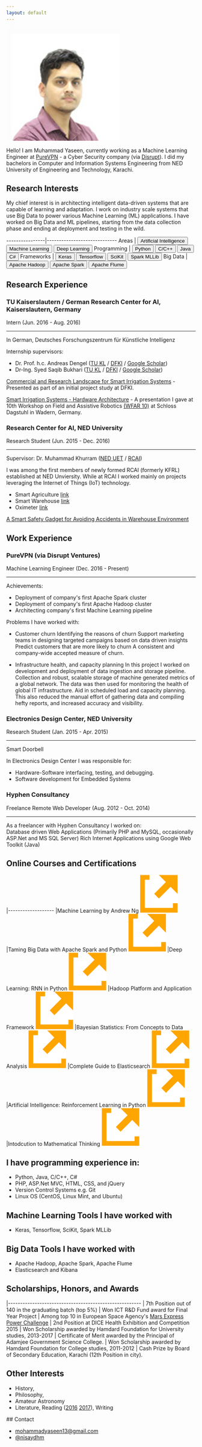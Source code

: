 ```yaml
---
layout: default
---
```


<img class="profile-picture" src="yaseen.jpg">

Hello! I am Muhammad Yaseen, currently working as a Machine Learning Engineer at [PureVPN](http://www.purevpn.com) - a Cyber Security company (via [Disrupt](http://www.disrupt.com/platform)). I did my bachelors in Computer and Information Systems Engineering from NED University of Engineering and Technology, Karachi.

## Research Interests

My chief interest is in architecting intelligent data-driven systems that are capable of learning and adaptation. I work on industry scale systems that use Big Data to power various Machine Learning (ML) applications. I have worked on Big Data and ML pipelines, starting from the data collection phase and ending at deployment and testing in the wild.

<!--Areas: <button class="skill-badge-green">Artificial Intelligence</button> <button class="skill-badge-green">Machine Learning</button> <button class="skill-badge-green">Deep Learning</button>

Programming: <button class="skill-badge-orange">Python</button> <button class="skill-badge-orange">C/C++</button> <button class="skill-badge-orange">Java</button> <button class="skill-badge-orange">C#</button>

Frameworks: <button class="skill-badge-orange">Keras</button> <button class="skill-badge-orange">Tensorflow</button> <button class="skill-badge-orange">SciKit</button> <button class="skill-badge-orange">Spark MLLib</button>

Big Data: <button class="skill-badge-orange">Apache Hadoop</button> <button class="skill-badge-orange">Apache Spark</button> <button class="skill-badge-orange">Apache Flume</button>-->

----------------|-----------------------------
Areas           | <button class="skill-badge-green">Artificial Intelligence</button> <button class="skill-badge-green">Machine Learning</button> <button class="skill-badge-green">Deep Learning</button>
Programming     | <button class="skill-badge-orange">Python</button> <button class="skill-badge-orange">C/C++</button> <button class="skill-badge-orange">Java</button> <button class="skill-badge-orange">C#</button>
Frameworks      | <button class="skill-badge-orange">Keras</button> <button class="skill-badge-orange">Tensorflow</button> <button class="skill-badge-orange">SciKit</button> <button class="skill-badge-orange">Spark MLLib</button>
Big Data        | <button class="skill-badge-orange">Apache Hadoop</button> <button class="skill-badge-orange">Apache Spark</button> <button class="skill-badge-orange">Apache Flume</button>

## Research Experience
### TU Kaiserslautern / German Research Center for AI, Kaiserslautern, Germany

<span class="jobposition">Intern (Jun. 2016 - Aug. 2016)</span>

---
In German, Deutsches Forschungszentrum für Künstliche Intelligenz

Internship supervisors:
- Dr. Prof. h.c. Andreas Dengel ([TU KL](http://agd.informatik.uni-kl.de/team/lehre/prof-dr-prof-hc-andreas-dengel/) / [DFKI](https://www.dfki.de/web/kontakt/mitarbeiter?uid=ande00) / [Google Scholar](https://scholar.google.com/citations?user=p3YP0DMAAAAJ&hl=en))
- Dr-Ing. Syed Saqib Bukhari ([TU KL](http://agd.informatik.uni-kl.de/team/lehre/dr-saquib-bukhari/) / [DFKI](http://dfki.de/~bukhari/) / [Google Scholar](https://scholar.google.com/citations?user=q3ecbfMAAAAJ&hl=en))

[Commercial and Research Landscape for Smart Irrigation Systems](https://www.slideshare.net/MuhammadYaseenAftab1/commercial-research-landscape-for-smart-irrigation-systems) - Presented as part of an initial project study at DFKI.

[Smart Irrigation Systems - Hardware Architecture](https://www.slideshare.net/MuhammadYaseenAftab1/smart-irrigation-system-hardware-architecture-for-warm-project) - A presentation I gave at 10th Workshop on Field and Assistive Robotics [(WFAR 10)](https://agrosy.informatik.uni-kl.de/en/conferences/wfar/wfar10/) at Schloss Dagstuhl in Wadern, Germany.

### Research Center for AI, NED University

<span class="jobposition">Research Student (Jun. 2015 - Dec. 2016)</span>

---

Supervisor: Dr. Muhammad Khurram ([NED UET](http://www.neduet.edu.pk/cise/mkhurram.html) / [RCAI](http://rcai.pk/ResearchCenterAI/ourteam/director.html))

I was among the first members of newly formed RCAI (formerly KFRL) established at NED Unviersity. While at RCAI I worked mainly on projects leveraging the Internet of Things (IoT) technology.  

* Smart Agriculture [link](http://rcai.pk/ResearchCenterAI/project/pp1.html)
* Smart Warehouse [link](http://rcai.pk/ResearchCenterAI/project/p4.html)
* Oximeter [link](http://rcai.pk/ResearchCenterAI/project/p8.html)

[A Smart Safety Gadget for Avoiding Accidents in Warehouse Environment](https://www.slideshare.net/MuhammadYaseenAftab1/a-smart-safety-gadget-for-avoiding-accidents-in-warehouse-environment)


## Work Experience

### PureVPN (via Disrupt Ventures)

<span class="jobposition">Machine Learning Engineer (Dec. 2016 - Present)</span>

---
Achievements:

* Deployment of company's first Apache Spark cluster
* Deployment of company's first Apache Hadoop cluster
* Architecting company's first Machine Learning pipeline

Problems I have worked with:

* Customer churn
Identifying the reasons of churn
Support marketing teams in designing targeted campaigns based on data driven insights
Predict customers that are more likely to churn
A consistent and company-wide accepted measure of churn.

* Infrastructure health, and capacity planning
In this project I worked on development and deployment of data ingestion and storage pipeline. Collection and robust, scalable storage of machine generated metrics of a global network. The data was then used for monitoring the health of global IT infrastructure. Aid in scheduled load and capacity planning. This also reduced the manual effort of gathering data and compiling hefty reports, and increased accuracy and visibility.

### Electronics Design Center, NED University

<span class="jobposition">Research Student (Jan. 2015 - Apr. 2015)</span>

---

Smart Doorbell

In Electronics Design Center I was responsible for:  

* Hardware-Software interfacing, testing, and debugging.
* Software development for Embedded Systems  

### Hyphen Consultancy

<span class="jobposition">Freelance Remote Web Developer (Aug. 2012 - Oct. 2014)</span>

---

As a freelancer with Hyphen Consultancy I worked on:  
Database driven Web Applications (Primarily PHP and MySQL, occasionally ASP.Net and MS SQL Server)
Rich Internet Applications using Google Web Toolkit (Java)

## Online Courses and Certifications

|-------------------
|Machine Learning by Andrew Ng <a class="ext-link-a" href="https://www.coursera.org/learn/machine-learning"><img class="ext-link-img" src="./images/ext-link.png" /></a>
|Taming Big Data with Apache Spark and Python <a class="ext-link-a" href="https://www.udemy.com/taming-big-data-with-apache-spark-hands-on"><img class="ext-link-img" src="./images/ext-link.png" /></a>
|Deep Learning: RNN in Python <a class="ext-link-a" href="https://www.udemy.com/deep-learning-recurrent-neural-networks-in-python"><img class="ext-link-img" src="./images/ext-link.png" /></a>
|Hadoop Platform and Application Framework <a class="ext-link-a" href="https://www.coursera.org/learn/hadoop"><img class="ext-link-img" src="./images/ext-link.png" /></a>
|Bayesian Statistics: From Concepts to Data Analysis <a class="ext-link-a" href="https://www.coursera.org/learn/bayesian-statistics"><img class="ext-link-img" src="./images/ext-link.png" /></a>
|Complete Guide to Elasticsearch <a class="ext-link-a" href="https://www.udemy.com/elasticsearch-complete-guide"><img class="ext-link-img" src="./images/ext-link.png" /></a>
|Artificial Intelligence: Reinforcement Learning in Python <a class="ext-link-a" href="https://www.udemy.com/deep-learning-recurrent-neural-networks-in-python"><img class="ext-link-img" src="./images/ext-link.png" /></a>
|Intodcution to Mathematical Thinking <a class="ext-link-a" href="https://www.coursera.org/course/maththink"><img class="ext-link-img" src="./images/ext-link.png" /></a>

## I have programming experience in:

* Python, Java, C/C++, C#
* PHP, ASP.Net MVC, HTML, CSS, and jQuery
* Version Control Systems e.g. Git
* Linux OS (CentOS, Linux Mint, and Ubuntu)

## Machine Learning Tools I have worked with

* Keras, Tensorflow, SciKit, Spark MLLib

## Big Data Tools I have worked with

* Apache Hadoop, Apache Spark, Apache Flume
* Elasticsearch and Kibana

## Scholarships, Honors, and Awards

|-------------------------------------------------------
| 7th Position out of 140 in the graduating batch (top 5%)
| Won ICT R&D Fund award for Final Year Project
| Among top 10 in European Space Agency's [Mars Express Power Challenge](https://kelvins.esa.int/mars-express-power-challenge/leaderboard/)
| 2nd Position at DICE Health Exhibition and Competition 2015
| Won Scholarship awarded by Hamdard Foundation for University studies, 2013-2017
| Certificate of Merit awarded by the Principal of Adamjee Government Science College.
| Won Scholarship awarded by Hamdard Foundation for College studies, 2011-2012
| Cash Prize by Board of Secondary Education, Karachi (12th Position in city).


## Other Interests

* History,
* Philosophy,
* Amateur Astronomy
* Literature, Reading ([2016](https://yaseenx.wordpress.com/2017/01/21/what-i-read-in-2016/) [2017](#)), Writing

<a name="contact" />
## Contact

* mohammadyaseen13@gmail.com
* [@nisaydhm](twitter.com/nisaydhm)
